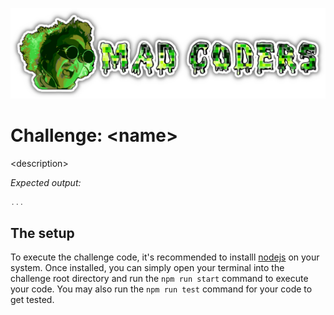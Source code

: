 ![logo](../../assets/logo-text.png)

# Challenge: &lt;name&gt;

&lt;description&gt;

*Expected output:*

```js
...
```

## The setup

To execute the challenge code, it's recommended to installl [nodejs](https://nodejs.org/en) on your system. Once installed, you can simply open your terminal into the challenge root directory and run the `npm run start` command to execute your code. You may also run the `npm run test` command for your code to get tested.

